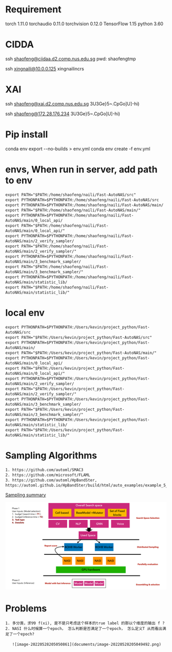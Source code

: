 

# Requirement

torch              1.11.0
torchaudio         0.11.0
torchvision        0.12.0
TensorFlow 1.15
python 3.60

# CIDDA
ssh shaofeng@ciidaa.d2.comp.nus.edu.sg
pwd: shaofengtmp

ssh xingnaili@10.0.0.125
xingnailincrs

# XAI
ssh shaofeng@xai.d2.comp.nus.edu.sg
3U3Ge}5~.CpGo]U]-hi)

ssh shaofeng@172.28.176.234
3U3Ge}5~.CpGo]U]-hi)

# Pip install
conda env export --no-builds > env.yml
conda env create -f env.yml

# envs, When run in server, add path to env
    export PATH="$PATH:/home/shaofeng/naili/Fast-AutoNAS/src"
    export PYTHONPATH=$PYTHONPATH:/home/shaofeng/naili/Fast-AutoNAS/src
    export PYTHONPATH=$PYTHONPATH:/home/shaofeng/naili/Fast-AutoNAS/main/
    export PATH="$PATH:/home/shaofeng/naili/Fast-AutoNAS/main/"
    export PYTHONPATH=$PYTHONPATH:/home/shaofeng/naili/Fast-AutoNAS/main/0_local_api/
    export PATH="$PATH:/home/shaofeng/naili/Fast-AutoNAS/main/0_local_api/"
    export PYTHONPATH=$PYTHONPATH:/home/shaofeng/naili/Fast-AutoNAS/main/2_verify_sampler/
    export PATH="$PATH:/home/shaofeng/naili/Fast-AutoNAS/main/2_verify_sampler/"
    export PYTHONPATH=$PYTHONPATH:/home/shaofeng/naili/Fast-AutoNAS/main/3_benchmark_sampler/
    export PATH="$PATH:/home/shaofeng/naili/Fast-AutoNAS/main/3_benchmark_sampler/"
    export PYTHONPATH=$PYTHONPATH:/home/shaofeng/naili/Fast-AutoNAS/main/statistic_lib/
    export PATH="$PATH:/home/shaofeng/naili/Fast-AutoNAS/main/statistic_lib/"

# local env
    export PYTHONPATH=$PYTHONPATH:/Users/kevin/project_python/Fast-AutoNAS/src
    export PATH="$PATH:/Users/kevin/project_python/Fast-AutoNAS/src"
    export PYTHONPATH=$PYTHONPATH:/Users/kevin/project_python/Fast-AutoNAS/main/
    export PATH="$PATH:/Users/kevin/project_python/Fast-AutoNAS/main/"
    export PYTHONPATH=$PYTHONPATH:/Users/kevin/project_python/Fast-AutoNAS/main/0_local_api/
    export PATH="$PATH:/Users/kevin/project_python/Fast-AutoNAS/main/0_local_api/"
    export PYTHONPATH=$PYTHONPATH:/Users/kevin/project_python/Fast-AutoNAS/main/2_verify_sampler/
    export PATH="$PATH:/Users/kevin/project_python/Fast-AutoNAS/main/2_verify_sampler/"
    export PYTHONPATH=$PYTHONPATH:/Users/kevin/project_python/Fast-AutoNAS/main/3_benchmark_sampler/
    export PATH="$PATH:/Users/kevin/project_python/Fast-AutoNAS/main/3_benchmark_sampler/"
    export PYTHONPATH=$PYTHONPATH:/Users/kevin/project_python/Fast-AutoNAS/main/statistic_lib/
    export PATH="$PATH:/Users/kevin/project_python/Fast-AutoNAS/main/statistic_lib/"

# Sampling Algorithms
    1. https://github.com/automl/SMAC3
    2. https://github.com/microsoft/FLAML
    3. https://github.com/automl/HpBandSter, https://automl.github.io/HpBandSter/build/html/auto_examples/example_5_mnist.html

[Sampling summary](https://github.com/huawei-noah/vega/blob/master/docs/cn/algorithms/hpo.md)

![image-20220512213253528](documents/img.png)

# Problems

    1. 多分类，求∇0 f(xi), 是不是只考虑这个样本的true label 的那以个维度的输出 f ?
    2. NASI 什么时候算一个epoch， 怎么判断是否满足了一个epoch， 怎么定义T 从而看出满足了一个epoch?

       ![image-20220528205050861](documents/image-20220528205049492.png)

